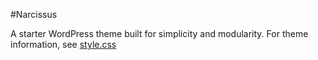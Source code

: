 #Narcissus

A starter WordPress theme built for simplicity and modularity. For theme information, see [style.css](style.css)

